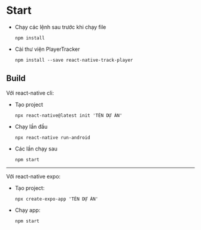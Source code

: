# Start
- Chạy các lệnh sau trước khi chạy file
    ```
    npm install
    ```
- Cài thư viện PlayerTracker
    ```
    npm install --save react-native-track-player
    ```

## Build
Với react-native cli:
- Tạo project
    ```
    npx react-native@latest init 'TÊN DỰ ÁN'
    ```
- Chạy lần đầu
    ```
    npx react-native run-android
    ```
- Các lần chạy sau
    ```
    npm start
    ```
--------------------------------------------
Với react-native expo:
- Tạo project:
    ```
    npx create-expo-app 'TÊN DỰ ÁN'
    ```
- Chạy app:
    ```
    npm start
    ```